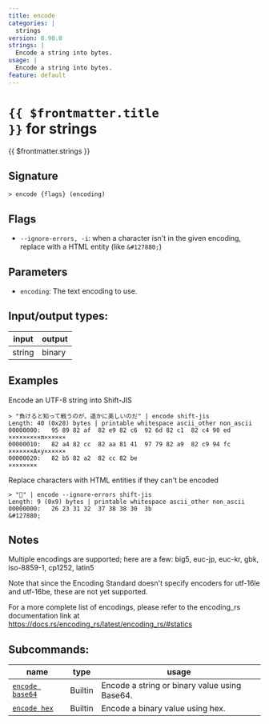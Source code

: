 ```yaml
---
title: encode
categories: |
  strings
version: 0.90.0
strings: |
  Encode a string into bytes.
usage: |
  Encode a string into bytes.
feature: default
---
```


<!-- This file is automatically generated. Please edit the command in https://github.com/nushell/nushell instead. -->

# <code>{{ $frontmatter.title }}</code> for strings

<div class='command-title'>{{ $frontmatter.strings }}</div>

## Signature

`> encode {flags} (encoding)`

## Flags

- `--ignore-errors, -i`: when a character isn't in the given encoding, replace with a HTML entity (like `&#127880;`)

## Parameters

- `encoding`: The text encoding to use.

## Input/output types:

| input  | output |
| ------ | ------ |
| string | binary |

## Examples

Encode an UTF-8 string into Shift-JIS

```nushell
> "負けると知って戦うのが、遥かに美しいのだ" | encode shift-jis
Length: 40 (0x28) bytes | printable whitespace ascii_other non_ascii
00000000:   95 89 82 af  82 e9 82 c6  92 6d 82 c1  82 c4 90 ed   ×××××××××m××××××
00000010:   82 a4 82 cc  82 aa 81 41  97 79 82 a9  82 c9 94 fc   ×××××××A×y××××××
00000020:   82 b5 82 a2  82 cc 82 be                             ××××××××

```

Replace characters with HTML entities if they can't be encoded

```nushell
> "🎈" | encode --ignore-errors shift-jis
Length: 9 (0x9) bytes | printable whitespace ascii_other non_ascii
00000000:   26 23 31 32  37 38 38 30  3b                         &#127880;

```

## Notes

Multiple encodings are supported; here are a few:
big5, euc-jp, euc-kr, gbk, iso-8859-1, cp1252, latin5

Note that since the Encoding Standard doesn't specify encoders for utf-16le and utf-16be, these are not yet supported.

For a more complete list of encodings, please refer to the encoding_rs
documentation link at https://docs.rs/encoding_rs/latest/encoding_rs/#statics

## Subcommands:

| name                                            | type    | usage                                         |
| ----------------------------------------------- | ------- | --------------------------------------------- |
| [`encode base64`](/commands/docs/encode_base64) | Builtin | Encode a string or binary value using Base64. |
| [`encode hex`](/commands/docs/encode_hex)       | Builtin | Encode a binary value using hex.              |
